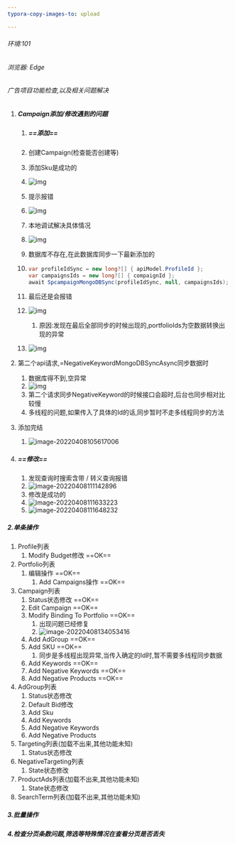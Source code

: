 ```yaml
---
typora-copy-images-to: upload

---
```


###### 环境:101

###### 浏览器: Edge

###### 广告项目功能检查,以及相关问题解决



1. ##### Campaign添加/修改遇到的问题

   1. ##### ==添加==

   2. 创建Campaign(检查能否创建等)

   3. 添加Sku是成功的

   4. ![img](http://qiniu.binxixi.com//clipboard.png)

   5. 提示报错

   6. ![img](http://qiniu.binxixi.com//clipboard-16493843279271.png)

   7. 本地调试解决具体情况

   8. ![img](http://qiniu.binxixi.com//clipboard-16493843279272.png)

   9. 数据库不存在,在此数据库同步一下最新添加的

   10. ```c#
       var profileIdSync = new long?[] { apiModel.ProfileId };
       var campaignsIds = new long?[] { compaignId };
       await SpcampaignMongoDBSync(profileIdSync, null, campaignsIds);
       ```

   11. 最后还是会报错

   12. ![img](http://qiniu.binxixi.com//clipboard-16493843279283.png)

       1. 原因:发现在最后全部同步的时候出现的,portfolioIds为空数据转换出现的异常

   13. ![img](http://qiniu.binxixi.com//clipboard-16493843279284.png)





1. 第二个api请求,=NegativeKeywordMongoDBSyncAsync同步数据时
   1. 数据库得不到,空异常
   2. ![img](http://qiniu.binxixi.com//clipboard-16493843279285.png)
   3. 第二个请求同步NegativeKeyword的时候接口会超时,后台也同步相对比较慢
   4. 多线程的问题,如果传入了具体的Id的话,同步暂时不走多线程同步的方法
2. 添加完结
   1. ![image-20220408105617006](http://qiniu.binxixi.com//image-20220408105617006.png)



1. ##### ==修改==

   1. 发现查询时搜索含带 / 转义查询报错
   2. ![image-20220408111142896](http://qiniu.binxixi.com//image-20220408111142896.png)
   3. 修改是成功的
   4. ![image-20220408111633223](http://qiniu.binxixi.com//image-20220408111633223.png)
   5. ![image-20220408111648232](http://qiniu.binxixi.com//image-20220408111648232.png)





##### 2.单条操作

1. Profile列表
   1. Modify Budget修改	 ==OK==
2. Portfolio列表
   1. 编辑操作 	==OK==
      1. Add Campaigns操作 ==OK==
3. Campaign列表
   1. Status状态修改	==OK==
   2. Edit Campaign 	==OK==
   3. Modify Binding To Portfolio ==OK==
      1. 出现问题已经修复
      2. ![image-20220408134053416](http://qiniu.binxixi.com//image-20220408134053416.png)
   4. Add AdGroup ==OK==
   5. Add SKU ==OK==
      1. 同步是多线程出现异常,当传入确定的Id时,暂不需要多线程同步数据
   6. Add Keywords ==OK==
   7. Add Negative Keywords ==OK==
   8. Add Negative Products ==OK==
4. AdGroup列表
   1. Status状态修改
   2. Default Bid修改
   3. Add Sku
   4. Add Keywords
   5. Add Negative Keywords
   6. Add Negative Products
5. Targeting列表(加载不出来,其他功能未知)
   1. Status状态修改
6. NegativeTargeting列表
   1. State状态修改
7. ProductAds列表(加载不出来,其他功能未知)
   1. State状态修改
8. SearchTerm列表(加载不出来,其他功能未知)

##### 3.批量操作

##### 4.检查分页条数问题,筛选等特殊情况在查看分页是否丢失

